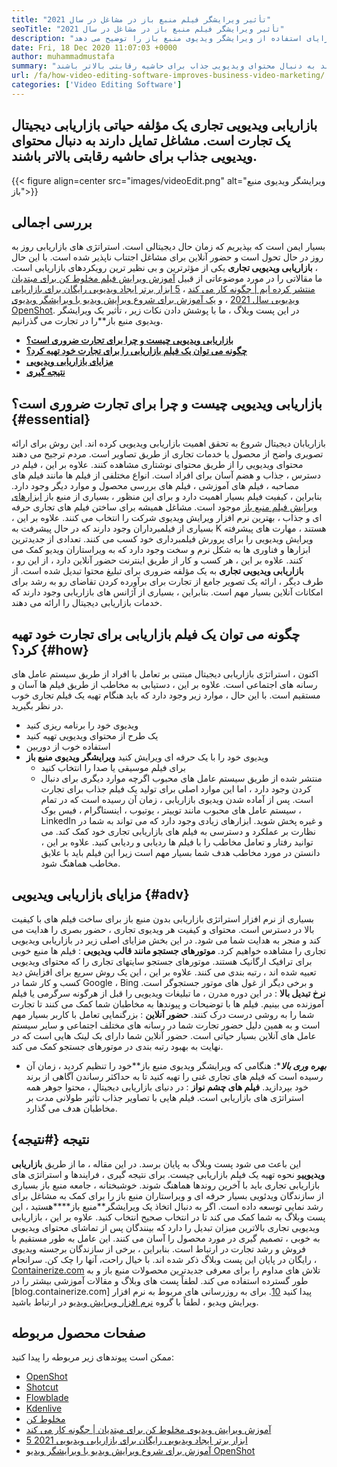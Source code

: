 ```yaml
---
title: "تأثیر ویرایشگر فیلم منبع باز در مشاغل در سال 2021" 
seoTitle: "تأثیر ویرایشگر فیلم منبع باز در مشاغل در سال 2021" 
description: "با راه اندازی یک کمپین ویدیویی قدرتمند ، ترافیک ارگانیک تجارت خود را تقویت کنید. این پست وبلاگ مزایای استفاده از ویرایشگر ویدیوی منبع باز را توضیح می دهد." 
date: Fri, 18 Dec 2020 11:07:03 +0000
author: muhammadmustafa
summary: "بازاریابی ویدیویی تجاری یک مؤلفه حیاتی بازاریابی دیجیتال یک تجارت است. مشاغل تمایل دارند به دنبال محتوای ویدیویی جذاب برای حاشیه رقابتی بالاتر باشند." 
url: /fa/how-video-editing-software-improves-business-video-marketing/
categories: ['Video Editing Software']
---
```


## بازاریابی ویدیویی تجاری یک مؤلفه حیاتی بازاریابی دیجیتال یک تجارت است. مشاغل تمایل دارند به دنبال محتوای ویدیویی جذاب برای حاشیه رقابتی بالاتر باشند.

{{< figure align=center src="images/videoEdit.png" alt="ویرایشگر ویدیوی منبع باز">}}


## بررسی اجمالی
بسیار ایمن است که بپذیریم که زمان حال دیجیتالی است. استراتژی های بازاریابی روز به روز در حال تحول است و حضور آنلاین برای مشاغل اجتناب ناپذیر شده است. با این حال ، **بازاریابی ویدیویی تجاری** یکی از مؤثرترین و بی نظیر ترین رویکردهای بازاریابی است. ما مقالاتی را در مورد موضوعاتی از قبیل [آموزش ویرایش فیلم مخلوط کن برای مبتدیان منتشر کرده ایم | چگونه کار می کند][2] ، [5 ابزار برتر ایجاد ویدیویی رایگان برای بازاریابی ویدیویی سال 2021][3] ، و [یک آموزش برای شروع ویرایش ویدیو با ویرایشگر ویدیوی OpenShot][4]. در این پست وبلاگ ، ما با پوشش دادن نکات زیر ، تأثیر یک ویرایشگر ویدیوی منبع باز**را در تجارت می گذرانیم.
* **[بازاریابی ویدیویی چیست و چرا برای تجارت ضروری است؟][5]** 
* **[چگونه می توان یک فیلم بازاریابی را برای تجارت خود تهیه کرد؟][6]** 
* **[مزایای بازاریابی ویدیویی][7]** 
* **[نتیجه گیری][8]** 

## بازاریابی ویدیویی چیست و چرا برای تجارت ضروری است؟ {#essential}

بازاریابان دیجیتال شروع به تحقق اهمیت بازاریابی ویدیویی کرده اند. این روش برای ارائه تصویری واضح از محصول یا خدمات تجاری از طریق تصاویر است. مردم ترجیح می دهند محتوای ویدیویی را از طریق محتوای نوشتاری مشاهده کنند. علاوه بر این ، فیلم در دسترس ، جذاب و هضم آسان برای افراد است. انواع مختلفی از فیلم ها مانند فیلم های مصاحبه ، فیلم های آموزشی ، فیلم های بررسی محصول و موارد دیگر وجود دارد. بنابراین ، کیفیت فیلم بسیار اهمیت دارد و برای این منظور ، بسیاری از منبع باز [ابزارهای ویرایش فیلم منبع باز][1] موجود است. مشاغل همیشه برای ساختن فیلم های تجاری حرفه ای و جذاب ، بهترین نرم افزار ویرایش ویدیوی شرکت را انتخاب می کنند.
علاوه بر این ، بسیاری از فیلمبرداران وجود دارند که در حال پیشرفت به K هستند ، مهارت های پیشرفته ویرایش ویدیویی را برای پرورش فیلمبرداری خود کسب می کنند. تعدادی از جدیدترین ابزارها و فناوری ها به شکل نرم و سخت وجود دارد که به ویراستاران ویدیو کمک می کنند. علاوه بر این ، هر کسب و کار از طریق اینترنت حضور آنلاین دارد ، از این رو ، **بازاریابی ویدیویی تجاری** به یک مؤلفه ضروری برای تبلیغ محتوا تبدیل شده است. از طرف دیگر ، ارائه یک تصویر جامع از تجارت برای برآورده کردن تقاضای رو به رشد برای امکانات آنلاین بسیار مهم است. بنابراین ، بسیاری از آژانس های بازاریابی وجود دارند که خدمات بازاریابی دیجیتال را ارائه می دهند.

## چگونه می توان یک فیلم بازاریابی برای تجارت خود تهیه کرد؟ {#how}

اکنون ، استراتژی بازاریابی دیجیتال مبتنی بر تعامل با افراد از طریق سیستم عامل های رسانه های اجتماعی است. علاوه بر این ، دستیابی به مخاطب از طریق فیلم ها آسان و مستقیم است. با این حال ، موارد زیر وجود دارد که باید هنگام تهیه یک فیلم تجاری خوب در نظر بگیرید.
  * ویدیوی خود را برنامه ریزی کنید
  * یک طرح از محتوای ویدیویی تهیه کنید
  * استفاده خوب از دوربین
* ویدیوی خود را با یک حرفه ای ویرایش کنید **ویرایشگر ویدیوی منبع باز** 
  * برای فیلم موسیقی یا صدا را انتخاب کنید
  * منتشر شده از طریق سیستم عامل های محبوب
اگرچه موارد دیگری برای دنبال کردن وجود دارد ، اما این موارد اصلی برای تولید یک فیلم جذاب برای تجارت است. پس از آماده شدن ویدیوی بازاریابی ، زمان آن رسیده است که در تمام سیستم عامل های محبوب مانند توییتر ، یوتیوب ، اینستاگرام ، فیس بوک ، LinkedIn و غیره پخش شوید. ابزارهای زیادی وجود دارد که می تواند به شما در نظارت بر عملکرد و دسترسی به فیلم های بازاریابی تجاری خود کمک کند. می توانید رفتار و تعامل مخاطب را با فیلم ها ردیابی و ردیابی کنید. علاوه بر این ، دانستن در مورد مخاطب هدف شما بسیار مهم است زیرا این فیلم باید با علایق مخاطب هماهنگ شود.

## مزایای بازاریابی ویدیویی  {#adv}

بسیاری از نرم افزار استراتژی بازاریابی بدون منبع باز برای ساخت فیلم های با کیفیت بالا در دسترس است. محتوای و کیفیت هر ویدیوی تجاری ، حضور بصری را هدایت می کند و منجر به هدایت شما می شود. در این بخش مزایای اصلی زیر در بازاریابی ویدیویی تجاری را مشاهده خواهیم کرد.
**موتورهای جستجو مانند قالب ویدیویی** : فیلم ها منبع خوبی برای ترافیک ارگانیک هستند. موتورهای جستجو سایتهای تجاری را که محتوای ویدیویی تعبیه شده اند ، رتبه بندی می کنند. علاوه بر این ، این یک روش سریع برای افزایش دید کسب و کار شما در Google ، Bing و برخی دیگر از غول های موتور جستجوگر است.
**نرخ تبدیل بالا** : در این دوره مدرن ، ما تبلیغات ویدیویی را قبل از هرگونه سرگرمی یا فیلم آموزنده می بینیم. فیلم ها با توضیحات و پیوندها به مخاطبان شما کمک می کنند تا تجارت شما را به روشی درست درک کنند.
**حضور آنلاین** : بزرگنمایی تعامل با کاربر بسیار مهم است و به همین دلیل حضور تجارت شما در رسانه های مختلف اجتماعی و سایر سیستم عامل های آنلاین بسیار حیاتی است. حضور آنلاین شما دارای بک لینک هایی است که در نهایت به بهبود رتبه بندی در موتورهای جستجو کمک می کند.
* ***بهره وری بالا****: هنگامی که ویرایشگر ویدیوی منبع باز**خود را تنظیم کردید ، زمان آن رسیده است که فیلم های تجاری غنی را تهیه کنید تا به حداکثر رساندن آگاهی از برند خود بپردازید.
**فیلم های چشم نواز** : در دنیای بازاریابی دیجیتال ، محتوا جوهر همه استراتژی های بازاریابی است. فیلم هایی با تصاویر جذاب تأثیر طولانی مدت بر مخاطبان هدف می گذارد.

## نتیجه {#نتیجه}

این باعث می شود پست وبلاگ به پایان برسد. در این مقاله ، ما از طریق **بازاریابی ویدیویی**و نحوه تهیه یک فیلم بازاریابی چیست. برای نتیجه گیری ، فرایندها و استراتژی های بازاریابی تجاری باید با آخرین روندها هماهنگ شوند. خوشبختانه ، جامعه منبع باز بسیاری از سازندگان ویدئویی بسیار حرفه ای و ویراستاران منبع باز را برای کمک به مشاغل برای رشد نمایی توسعه داده است. اگر به دنبال اتخاذ یک ویرایشگر**منبع باز****هستید ، این پست وبلاگ به شما کمک می کند تا در انتخاب صحیح انتخاب کنید. علاوه بر این ، بازاریابی ویدیویی تجاری بالاترین میزان تبدیل را دارد که بینندگان پس از تماشای محتوای ویدیویی به خوبی ، تصمیم گیری در مورد محصول را آسان می کنند. این عامل به طور مستقیم با فروش و رشد تجارت در ارتباط است. بنابراین ، برخی از سازندگان برجسته ویدیوی رایگان در پایان این پست وبلاگ ذکر شده اند. با خیال راحت، آنها را چک کن.
سرانجام ، [Containerize.com][9] تلاش های مداوم را برای معرفی جدیدترین محصولات منبع باز و به طور گسترده استفاده می کند. لطفاً پست های وبلاگ و مقالات آموزشی بیشتر را در [blog.containerize.com] پیدا کنید [10]. برای به روزرسانی های مربوط به نرم افزار ویرایش ویدیو ، لطفاً با گروه [نرم افزار ویرایش ویدیو][1] در ارتباط باشید.

## صفحات محصول مربوطه
ممکن است پیوندهای زیر مربوطه را پیدا کنید:
  * [OpenShot][11]
  * [Shotcut][12]
  * [Flowblade][13]
  * [Kdenlive][14]
  * [مخلوط کن][15]
  * [آموزش ویرایش ویدیوی مخلوط کن برای مبتدیان | چگونه کار می کند][2]
  * [5 ابزار برتر ایجاد ویدیویی رایگان برای بازاریابی ویدیویی 2021][3]
  * [آموزش برای شروع ویرایش ویدیو با ویرایشگر ویدیو OpenShot][4]



[1]: https://products.containerize.com/video-editing-software
[2]: https://blog.containerize.com/video-editing-software/blender-video-editing-tutorial-for-beginners/
[3]: https://blog.containerize.com/video-editing-software/top-5-open-source-video-editor-software-for-video-marketing/
[4]: https://blog.containerize.com/video-editing-software/openshot-video-editor-tutorial-for-beginners-open-source/
[5]: #essential
[6]: #how
[7]: #adv
[8]: #Conclusion
[9]: https://www.containerize.com/
[10]: https://blog.containerize.com/
[11]: https://products.containerize.com/video-editing-software/openshot
[12]: https://products.containerize.com/video-editing-software/shotcut
[13]: https://products.containerize.com/video-editing-software/flowblade
[14]: https://products.containerize.com/video-editing-software/kdenlive
[15]: https://products.containerize.com/video-editing-software/blender
